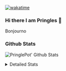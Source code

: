 [![wakatime](https://wakatime.com/badge/user/abd317df-612e-44b4-8787-15db7b574b2f.svg)](https://wakatime.com/@abd317df-612e-44b4-8787-15db7b574b2f)
### Hi there I am Pringles 👋

Bonjourno

### Github Stats
![PringlePot' Github Stats](https://github-readme-stats.vercel.app/api?username=PringlePot&show_icons=true&theme=dark&count_private=true)

<details>
  <summary>Detailed Stats</summary>
    
<!--START_SECTION:waka-->
![Code Time](http://img.shields.io/badge/Code%20Time-467%20hrs%2049%20mins-blue)

![Profile Views](http://img.shields.io/badge/Profile%20Views-11-blue)

![Lines of code](https://img.shields.io/badge/From%20Hello%20World%20I%27ve%20Written-110%20Thousand%20lines%20of%20code-blue)

**🐱 My GitHub Data** 

> 🏆 303 Contributions in the Year 2022
 > 
> 📦 91.1 kB Used in GitHub's Storage 
 > 
> 🚫 Not Opted to Hire
 > 
> 📜 10 Public Repositories 
 > 
> 🔑 12 Private Repositories  
 > 
**I'm an Early 🐤** 

```text
🌞 Morning    149 commits    ████░░░░░░░░░░░░░░░░░░░░░   16.86% 
🌆 Daytime    357 commits    ██████████░░░░░░░░░░░░░░░   40.38% 
🌃 Evening    378 commits    ██████████░░░░░░░░░░░░░░░   42.76% 
🌙 Night      0 commits      ░░░░░░░░░░░░░░░░░░░░░░░░░   0.0%

```
📅 **I'm Most Productive on Sunday** 

```text
Monday       177 commits    █████░░░░░░░░░░░░░░░░░░░░   20.02% 
Tuesday      74 commits     ██░░░░░░░░░░░░░░░░░░░░░░░   8.37% 
Wednesday    88 commits     ██░░░░░░░░░░░░░░░░░░░░░░░   9.95% 
Thursday     129 commits    ███░░░░░░░░░░░░░░░░░░░░░░   14.59% 
Friday       78 commits     ██░░░░░░░░░░░░░░░░░░░░░░░   8.82% 
Saturday     150 commits    ████░░░░░░░░░░░░░░░░░░░░░   16.97% 
Sunday       188 commits    █████░░░░░░░░░░░░░░░░░░░░   21.27%

```


📊 **This Week I Spent My Time On** 

```text
⌚︎ Time Zone: Europe/Amsterdam

💬 Programming Languages: 
Go                       2 hrs 3 mins        ██████████████░░░░░░░░░░░   55.55% 
TypeScript               1 hr 8 mins         ███████░░░░░░░░░░░░░░░░░░   30.7% 
JSON                     14 mins             █░░░░░░░░░░░░░░░░░░░░░░░░   6.38% 
Text                     13 mins             █░░░░░░░░░░░░░░░░░░░░░░░░   5.93% 
Bash                     1 min               ░░░░░░░░░░░░░░░░░░░░░░░░░   0.88%

🔥 Editors: 
GoLand                   2 hrs 4 mins        ██████████████░░░░░░░░░░░   55.74% 
WebStorm                 1 hr 38 mins        ███████████░░░░░░░░░░░░░░   44.26%

🐱‍💻 Projects: 
Backend                  2 hrs 59 mins       ████████████████████░░░░░   80.7% 
Frontend                 43 mins             ████░░░░░░░░░░░░░░░░░░░░░   19.3%

💻 Operating System: 
Windows                  3 hrs 42 mins       █████████████████████████   100.0%

```

**I Mostly Code in Java** 

```text
Java                     7 repos             ██████████░░░░░░░░░░░░░░░   41.18% 
JavaScript               2 repos             ███░░░░░░░░░░░░░░░░░░░░░░   11.76% 
TypeScript               2 repos             ███░░░░░░░░░░░░░░░░░░░░░░   11.76% 
HTML                     2 repos             ███░░░░░░░░░░░░░░░░░░░░░░   11.76% 
Python                   1 repo              █░░░░░░░░░░░░░░░░░░░░░░░░   5.88%

```


**Timeline**

![Chart not found](https://raw.githubusercontent.com/PringlePot/PringlePot/main/charts/bar_graph.png) 


 Last Updated on 11/04/2022 00:58:04 UTC
<!--END_SECTION:waka-->

</details>
